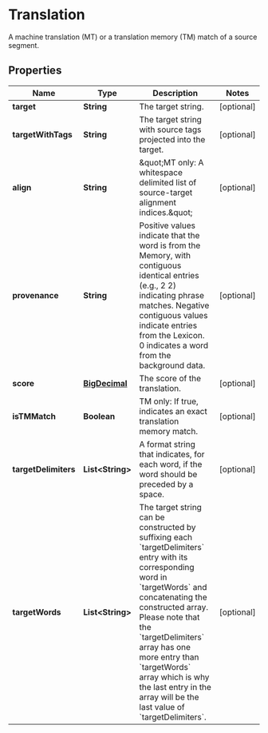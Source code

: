 

# Translation

A machine translation (MT) or a translation memory (TM) match of a source segment.
## Properties

Name | Type | Description | Notes
------------ | ------------- | ------------- | -------------
**target** | **String** | The target string. |  [optional]
**targetWithTags** | **String** | The target string with source tags projected into the target. |  [optional]
**align** | **String** | \&quot;MT only: A whitespace delimited list of source-target alignment indices.\&quot;  |  [optional]
**provenance** | **String** | Positive values indicate that the word is from the Memory, with contiguous identical entries (e.g., 2 2) indicating phrase matches. Negative contiguous values indicate entries from the Lexicon. 0 indicates a word from the background data.  |  [optional]
**score** | [**BigDecimal**](BigDecimal.md) | The score of the translation. |  [optional]
**isTMMatch** | **Boolean** | TM only: If true, indicates an exact translation memory match. |  [optional]
**targetDelimiters** | **List&lt;String&gt;** | A format string that indicates, for each word, if the word should be preceded by a space. |  [optional]
**targetWords** | **List&lt;String&gt;** | The target string can be constructed by suffixing each &#x60;targetDelimiters&#x60; entry with its corresponding word in &#x60;targetWords&#x60; and concatenating the constructed array.  Please note that the &#x60;targetDelimiters&#x60; array has one more entry than &#x60;targetWords&#x60; array which is why the last entry in the array will be the last value of &#x60;targetDelimiters&#x60;.  |  [optional]



